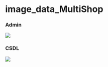 # image_data_MultiShop
### Admin
<img src="https://github.com/hnmtri204/image_data_MultiShop/assets/120084560/eeb0d186-ccb2-4986-ac42-70e94c688107" />

### CSDL
<img src="https://github.com/hnmtri204/image_data_MultiShop/assets/120084560/342516b1-d719-4757-86ec-126c22d128b6" />
